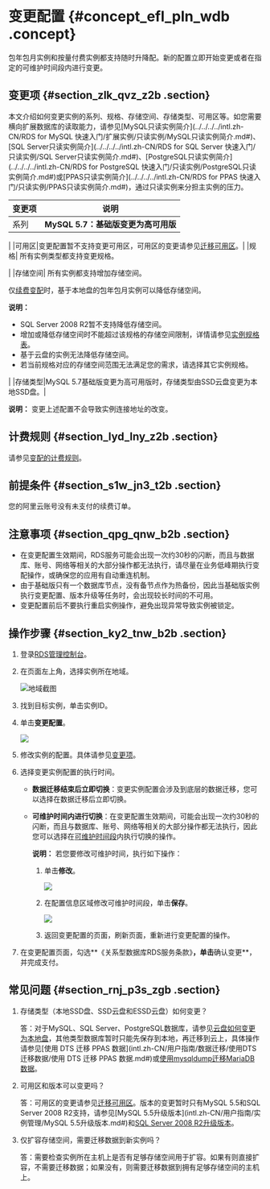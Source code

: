 # 变更配置 {#concept_efl_pln_wdb .concept}

包年包月实例和按量付费实例都支持随时升降配。新的配置立即开始变更或者在指定的可维护时间段内进行变更。

## 变更项 {#section_zlk_qvz_z2b .section}

本文介绍如何变更实例的系列、规格、存储空间、存储类型、可用区等。如您需要横向扩展数据库的读取能力，请参见[MySQL只读实例简介](../../../../intl.zh-CN/RDS for MySQL 快速入门/扩展实例/只读实例/MySQL只读实例简介.md#)、[SQL Server只读实例简介](../../../../intl.zh-CN/RDS for SQL Server 快速入门/只读实例/SQL Server只读实例简介.md#)、[PostgreSQL只读实例简介](../../../../intl.zh-CN/RDS for PostgreSQL 快速入门/只读实例/PostgreSQL只读实例简介.md#)或[PPAS只读实例简介](../../../../intl.zh-CN/RDS for PPAS 快速入门/只读实例/PPAS只读实例简介.md#)，通过只读实例来分担主实例的压力。

|变更项|说明|
|---|--|
|系列| **MySQL 5.7：基础版变更为高可用版**

 |
|可用区|变更配置暂不支持变更可用区，可用区的变更请参见[迁移可用区](intl.zh-CN/用户指南/实例管理/迁移可用区.md#)。|
|规格| 所有实例类型都支持变更规格。

 |
|存储空间| 所有实例都支持增加存储空间。

 仅[续费变配](../../../../intl.zh-CN/云数据库RDS价格/续费.md#)时，基于本地盘的包年包月实例可以降低存储空间。

 **说明：** 

-   SQL Server 2008 R2暂不支持降低存储空间。
-   增加或降低存储空间时不能超过该规格的存储空间限制，详情请参见[实例规格表](../../../../intl.zh-CN/云数据库RDS简介/实例规格/实例规格表.md#)。
-   基于云盘的实例无法降低存储空间。
-   若当前规格对应的存储空间范围无法满足您的需求，请选择其它实例规格。

 |
|存储类型|MySQL 5.7基础版变更为高可用版时，存储类型由SSD云盘变更为本地SSD盘。|

**说明：** 变更上述配置不会导致实例连接地址的改变。

## 计费规则 {#section_lyd_lny_z2b .section}

请参见[变配的计费规则](../../../../intl.zh-CN/云数据库RDS价格/变更配置费用说明.md)。

## 前提条件 {#section_s1w_jn3_t2b .section}

您的阿里云账号没有未支付的续费订单。

## 注意事项 {#section_qpg_qnw_b2b .section}

-   在变更配置生效期间，RDS服务可能会出现一次约30秒的闪断，而且与数据库、账号、网络等相关的大部分操作都无法执行，请尽量在业务低峰期执行变配操作，或确保您的应用有自动重连机制。
-   由于基础版只有一个数据库节点，没有备节点作为热备份，因此当基础版实例执行变更配置、版本升级等任务时，会出现较长时间的不可用。
-   变更配置前后不要执行重启实例操作，避免出现异常导致实例被锁定。

## 操作步骤 {#section_ky2_tnw_b2b .section}

1.  登录[RDS管理控制台](https://rds.console.aliyun.com/)。
2.  在页面左上角，选择实例所在地域。

    ![地域截图](http://static-aliyun-doc.oss-cn-hangzhou.aliyuncs.com/assets/img/7882/156197255737169_zh-CN.png)

3.  找到目标实例，单击实例ID。
4.  单击**变更配置**。

    ![](http://static-aliyun-doc.oss-cn-hangzhou.aliyuncs.com/assets/img/7891/156197255711174_zh-CN.png)

5.  修改实例的配置。具体请参见[变更项](#)。
6.  选择变更实例配置的执行时间。
    -   **数据迁移结束后立即切换**：变更实例配置会涉及到底层的数据迁移，您可以选择在数据迁移后立即切换。
    -   **可维护时间内进行切换**：在变更配置生效期间，可能会出现一次约30秒的闪断，而且与数据库、账号、网络等相关的大部分操作都无法执行，因此您可以选择在[可维护时间段](intl.zh-CN/用户指南/实例管理/设置可维护时间段.md#)内执行切换的操作。

        **说明：** 若您要修改可维护时间，执行如下操作：

        1.  单击**修改**。

            ![](http://static-aliyun-doc.oss-cn-hangzhou.aliyuncs.com/assets/img/7884/15619725583017_zh-CN.png)

        2.  在配置信息区域修改可维护时间段，单击**保存**。

            ![](http://static-aliyun-doc.oss-cn-hangzhou.aliyuncs.com/assets/img/7884/156197255821079_zh-CN.png)

        3.  返回变更配置的页面，刷新页面，重新进行变更配置的操作。
7.  在变更配置页面，勾选**《关系型数据库RDS服务条款》**，单击**确认变更**，并完成支付。

## 常见问题 {#section_rnj_p3s_zgb .section}

1.  存储类型（本地SSD盘、SSD云盘和ESSD云盘）如何变更？

    答：对于MySQL、SQL Server、PostgreSQL数据库，请参见[云盘如何变更为本地盘](../../../../intl.zh-CN/常见问题/空间__内存/云盘如何变更为本地盘.md#)，其他类型数据库暂时只能先保存到本地，再迁移到云上，具体操作请参见[使用 DTS 迁移 PPAS 数据](intl.zh-CN/用户指南/数据迁移/使用DTS迁移数据/使用 DTS 迁移 PPAS 数据.md#)或[使用mysqldump迁移MariaDB数据](intl.zh-CN/用户指南/数据迁移/使用mysqldump迁移MariaDB数据.md#)。

2.  可用区和版本可以变更吗？

    答：可用区的变更请参见[迁移可用区](intl.zh-CN/用户指南/实例管理/迁移可用区.md#)。版本的变更暂时只有MySQL 5.5和SQL Server 2008 R2支持，请参见[MySQL 5.5升级版本](intl.zh-CN/用户指南/实例管理/MySQL 5.5升级版本.md#)和[SQL Server 2008 R2升级版本](https://www.alibabacloud.com/help/zh/doc-detail/111658.htm)。

3.  仅扩容存储空间，需要迁移数据到新实例吗？

    答：需要检查实例所在主机上是否有足够存储空间用于扩容。如果有则直接扩容，不需要迁移数据；如果没有，则需要迁移数据到拥有足够存储空间的主机上。



